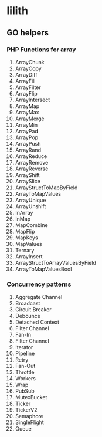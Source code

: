 # lilith

## GO helpers

### PHP Functions for array
1) ArrayChunk
2) ArrayCopy
3) ArrayDiff
4) ArrayFill
5) ArrayFilter
6) ArrayFlip
7) ArrayIntersect
8) ArrayMap
9) ArrayMax
10) ArrayMerge
11) ArrayMin
12) ArrayPad
13) ArrayPop
14) ArrayPush
15) ArrayRand
16) ArrayReduce
17) ArrayRemove
18) ArrayReverse
19) ArrayShift
20) ArraySlice
21) ArrayStructToMapByField
22) ArrayToMapValues
23) ArrayUnique
24) ArrayUnshift
25) InArray
26) InMap
27) MapCombine
28) MapFlip
29) MapKeys
30) MapValues
31) Ternary
32) ArrayInsert
33) ArrayStructToArrayValuesByField
34) ArrayToMapValuesBool 

### Concurrency patterns
1) Aggregate Channel
2) Broadcast
3) Circuit Breaker
4) Debounce
5) Detached Context
6) Filter Channel
7) Fan-In
8) Filter Channel
9) Iterator
10) Pipeline
11) Retry
12) Fan-Out
13) Throttle
14) Workers
15) Wrap
16) PubSub
17) MutexBucket
18) Ticker
19) TickerV2
20) Semaphore
21) SingleFlight
22) Queue